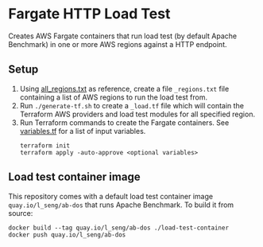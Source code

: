 # Fargate HTTP Load Test

Creates AWS Fargate containers that run load test (by default Apache Benchmark) in one or more AWS regions against a HTTP endpoint.

## Setup

1. Using [all_regions.txt](./all_regions.txt) as reference, create a file `_regions.txt` file containing a list of AWS regions to run the load test from.
1. Run `./generate-tf.sh` to create a `_load.tf` file which will contain the Terraform AWS providers and load test modules for all specified region.
1. Run Terraform commands to create the Fargate containers. See [variables.tf](./variables.tf) for a list of input variables.
    ```
    terraform init
    terraform apply -auto-approve <optional variables>
    ```

## Load test container image

This repository comes with a default load test container image `quay.io/l_seng/ab-dos` that runs Apache Benchmark. To build it from source:

```
docker build --tag quay.io/l_seng/ab-dos ./load-test-container
docker push quay.io/l_seng/ab-dos
```
